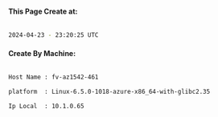 
   
#### This Page Create at:

```bash

2024-04-23 - 23:20:25 UTC

```

#### Create By Machine:

```bash

Host Name : fv-az1542-461

platform  : Linux-6.5.0-1018-azure-x86_64-with-glibc2.35

Ip Local  : 10.1.0.65

```

